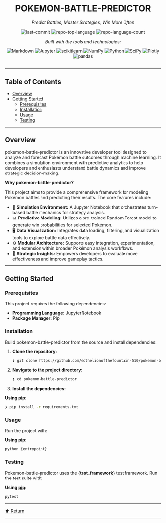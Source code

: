 <div id="top">

<!-- HEADER STYLE: CLASSIC -->
<div align="center">


# POKEMON-BATTLE-PREDICTOR

<em>Predict Battles, Master Strategies, Win More Often</em>

<!-- BADGES -->
<img src="https://img.shields.io/github/last-commit/ecthelionofthefountain-510/pokemon-battle-predictor?style=flat&logo=git&logoColor=white&color=0080ff" alt="last-commit">
<img src="https://img.shields.io/github/languages/top/ecthelionofthefountain-510/pokemon-battle-predictor?style=flat&color=0080ff" alt="repo-top-language">
<img src="https://img.shields.io/github/languages/count/ecthelionofthefountain-510/pokemon-battle-predictor?style=flat&color=0080ff" alt="repo-language-count">

<em>Built with the tools and technologies:</em>

<img src="https://img.shields.io/badge/Markdown-000000.svg?style=flat&logo=Markdown&logoColor=white" alt="Markdown">
<img src="https://img.shields.io/badge/Jupyter-F37626.svg?style=flat&logo=Jupyter&logoColor=white" alt="Jupyter">
<img src="https://img.shields.io/badge/scikitlearn-F7931E.svg?style=flat&logo=scikit-learn&logoColor=white" alt="scikitlearn">
<img src="https://img.shields.io/badge/NumPy-013243.svg?style=flat&logo=NumPy&logoColor=white" alt="NumPy">
<img src="https://img.shields.io/badge/Python-3776AB.svg?style=flat&logo=Python&logoColor=white" alt="Python">
<img src="https://img.shields.io/badge/SciPy-8CAAE6.svg?style=flat&logo=SciPy&logoColor=white" alt="SciPy">
<img src="https://img.shields.io/badge/Plotly-3F4F75.svg?style=flat&logo=Plotly&logoColor=white" alt="Plotly">
<img src="https://img.shields.io/badge/pandas-150458.svg?style=flat&logo=pandas&logoColor=white" alt="pandas">

</div>
<br>

---

## Table of Contents

- [Overview](#overview)
- [Getting Started](#getting-started)
    - [Prerequisites](#prerequisites)
    - [Installation](#installation)
    - [Usage](#usage)
    - [Testing](#testing)

---

## Overview

pokemon-battle-predictor is an innovative developer tool designed to analyze and forecast Pokémon battle outcomes through machine learning. It combines a simulation environment with predictive analytics to help developers and enthusiasts understand battle dynamics and improve strategic decision-making.

**Why pokemon-battle-predictor?**

This project aims to provide a comprehensive framework for modeling Pokémon battles and predicting their results. The core features include:

- 🧪 **Simulation Environment:** A Jupyter Notebook that orchestrates turn-based battle mechanics for strategy analysis.
- 📊 **Predictive Modeling:** Utilizes a pre-trained Random Forest model to generate win probabilities for selected Pokémon.
- 🖥️ **Data Visualization:** Integrates data loading, filtering, and visualization tools to explore battle data effectively.
- ⚙️ **Modular Architecture:** Supports easy integration, experimentation, and extension within broader Pokémon analysis workflows.
- 🚀 **Strategic Insights:** Empowers developers to evaluate move effectiveness and improve gameplay tactics.

---

## Getting Started

### Prerequisites

This project requires the following dependencies:

- **Programming Language:** JupyterNotebook
- **Package Manager:** Pip

### Installation

Build pokemon-battle-predictor from the source and install dependencies:

1. **Clone the repository:**

    ```sh
    ❯ git clone https://github.com/ecthelionofthefountain-510/pokemon-battle-predictor
    ```

2. **Navigate to the project directory:**

    ```sh
    ❯ cd pokemon-battle-predictor
    ```

3. **Install the dependencies:**

**Using [pip](https://pypi.org/project/pip/):**

```sh
❯ pip install -r requirements.txt
```

### Usage

Run the project with:

**Using [pip](https://pypi.org/project/pip/):**

```sh
python {entrypoint}
```

### Testing

Pokemon-battle-predictor uses the {__test_framework__} test framework. Run the test suite with:

**Using [pip](https://pypi.org/project/pip/):**

```sh
pytest
```

---

<div align="left"><a href="#top">⬆ Return</a></div>

---
